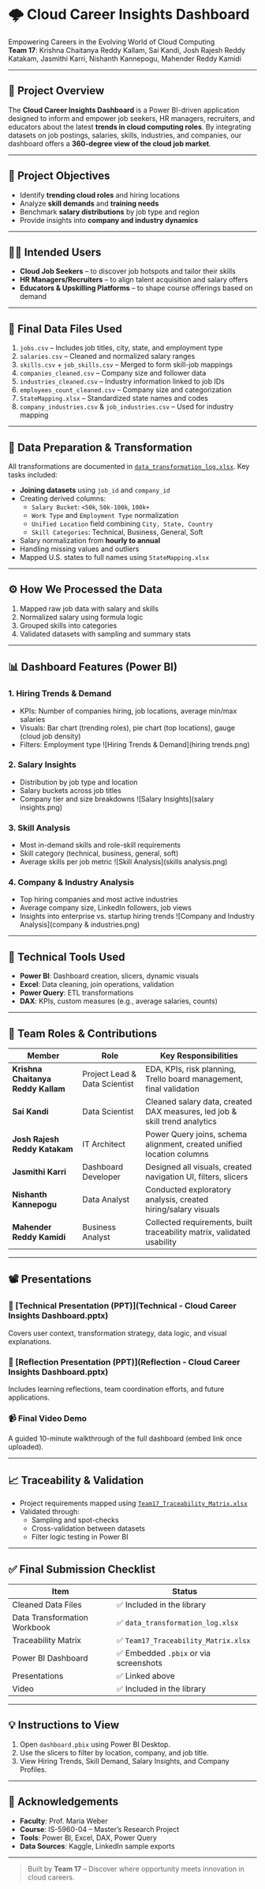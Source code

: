 # 🌩 Cloud Career Insights Dashboard

Empowering Careers in the Evolving World of Cloud Computing  
**Team 17**: Krishna Chaitanya Reddy Kallam, Sai Kandi, Josh Rajesh Reddy Katakam, Jasmithi Karri, Nishanth Kannepogu, Mahender Reddy Kamidi

---

## 📌 Project Overview

The **Cloud Career Insights Dashboard** is a Power BI-driven application designed to inform and empower job seekers, HR managers, recruiters, and educators about the latest **trends in cloud computing roles**. By integrating datasets on job postings, salaries, skills, industries, and companies, our dashboard offers a **360-degree view of the cloud job market**.

---

## 🎯 Project Objectives

- Identify **trending cloud roles** and hiring locations  
- Analyze **skill demands** and **training needs**  
- Benchmark **salary distributions** by job type and region  
- Provide insights into **company and industry dynamics**

---

## 🧑‍💻 Intended Users

- **Cloud Job Seekers** – to discover job hotspots and tailor their skills  
- **HR Managers/Recruiters** – to align talent acquisition and salary offers  
- **Educators & Upskilling Platforms** – to shape course offerings based on demand

---

## 📁 Final Data Files Used

1. `jobs.csv` – Includes job titles, city, state, and employment type  
2. `salaries.csv` – Cleaned and normalized salary ranges  
3. `skills.csv` + `job_skills.csv` – Merged to form skill-job mappings  
4. `companies_cleaned.csv` – Company size and follower data  
5. `industries_cleaned.csv` – Industry information linked to job IDs  
6. `employees_count_cleaned.csv` – Company size and categorization  
7. `StateMapping.xlsx` – Standardized state names and codes  
8. `company_industries.csv` & `job_industries.csv` – Used for industry mapping

---

## 🔧 Data Preparation & Transformation

All transformations are documented in [`data_transformation_log.xlsx`](./data_transformation_log.xlsx). 
Key tasks included:

- **Joining datasets** using `job_id` and `company_id`
- Creating derived columns:
  - `Salary Bucket`: `<50k`, `50k-100k`, `100k+`
  - `Work Type` and `Employment Type` normalization
  - `Unified Location` field combining `City, State, Country`
  - `Skill Categories`: Technical, Business, General, Soft
- Salary normalization from **hourly to annual**
- Handling missing values and outliers
- Mapped U.S. states to full names using `StateMapping.xlsx`

---

## ⚙️ How We Processed the Data
1. Mapped raw job data with salary and skills
2. Normalized salary using formula logic
3. Grouped skills into categories
4. Validated datasets with sampling and summary stats

---

## 📊 Dashboard Features (Power BI)

### 1. **Hiring Trends & Demand**
- KPIs: Number of companies hiring, job locations, average min/max salaries
- Visuals: Bar chart (trending roles), pie chart (top locations), gauge (cloud job density)
- Filters: Employment type
![Hiring Trends & Demand](hiring trends.png)

### 2. **Salary Insights**
- Distribution by job type and location
- Salary buckets across job titles
- Company tier and size breakdowns
![Salary Insights](salary insights.png)

### 3. **Skill Analysis**
- Most in-demand skills and role-skill requirements
- Skill category (technical, business, general, soft)
- Average skills per job metric
![Skill Analysis](skills analysis.png)

### 4. **Company & Industry Analysis**
- Top hiring companies and most active industries
- Average company size, LinkedIn followers, job views
- Insights into enterprise vs. startup hiring trends
![Company and Industry Analysis](company & industries.png)
---

## 🧠 Technical Tools Used

- **Power BI**: Dashboard creation, slicers, dynamic visuals  
- **Excel**: Data cleaning, join operations, validation  
- **Power Query**: ETL transformations  
- **DAX**: KPIs, custom measures (e.g., average salaries, counts)

---

## 👥 Team Roles & Contributions

| **Member** | **Role** | **Key Responsibilities** |
|------------|----------|---------------------------|
| **Krishna Chaitanya Reddy Kallam** | Project Lead & Data Scientist | EDA, KPIs, risk planning, Trello board management, final validation |
| **Sai Kandi** | Data Scientist | Cleaned salary data, created DAX measures, led job & skill trend analytics |
| **Josh Rajesh Reddy Katakam** | IT Architect | Power Query joins, schema alignment, created unified location columns |
| **Jasmithi Karri** | Dashboard Developer | Designed all visuals, created navigation UI, filters, slicers |
| **Nishanth Kannepogu** | Data Analyst | Conducted exploratory analysis, created hiring/salary visuals |
| **Mahender Reddy Kamidi** | Business Analyst | Collected requirements, built traceability matrix, validated usability |

---

## 📽 Presentations

### 🎤 [Technical Presentation (PPT)](Technical - Cloud Career Insights Dashboard.pptx)  
Covers user context, transformation strategy, data logic, and visual explanations.

### 🎤 [Reflection Presentation (PPT)](Reflection - Cloud Career Insights Dashboard.pptx)  
Includes learning reflections, team coordination efforts, and future applications.

### 📹 Final Video Demo   
A guided 10-minute walkthrough of the full dashboard (embed link once uploaded).

---

## 📈 Traceability & Validation

- Project requirements mapped using [`Team17_Traceability_Matrix.xlsx`](./Team17_Traceability_Matrix.xlsx)
- Validated through:
  - Sampling and spot-checks
  - Cross-validation between datasets
  - Filter logic testing in Power BI

---

## ✅ Final Submission Checklist

| Item | Status |
|------|--------|
| Cleaned Data Files | ✅ Included in the library |
| Data Transformation Workbook | ✅ `data_transformation_log.xlsx` |
| Traceability Matrix | ✅ `Team17_Traceability_Matrix.xlsx` |
| Power BI Dashboard | ✅ Embedded `.pbix` or via screenshots |
| Presentations | ✅ Linked above |
| Video | ✅ Included in the library  |

---

## 💡 Instructions to View
1. Open `dashboard.pbix` using Power BI Desktop.
2. Use the slicers to filter by location, company, and job title.
3. View Hiring Trends, Skill Demand, Salary Insights, and Company Profiles.

---

## 🙌 Acknowledgements

- **Faculty**: Prof. Maria Weber  
- **Course**: IS-5960-04 – Master’s Research Project  
- **Tools**: Power BI, Excel, DAX, Power Query  
- **Data Sources**: Kaggle, LinkedIn sample exports

---

> Built by **Team 17** – Discover where opportunity meets innovation in cloud careers.
